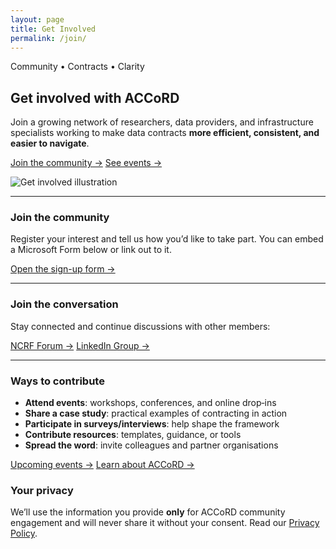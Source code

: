```yaml
---
layout: page
title: Get Involved
permalink: /join/
---
```


<section class="events-hero flow two-col">
  <div class="events-text">
    <p class="eyebrow">Community • Contracts • Clarity</p>
    <h2 class="page-title">Get involved with ACCoRD</h2>
    <p class="lead">
      Join a growing network of researchers, data providers, and infrastructure specialists working to make data contracts
      <strong>more efficient, consistent, and easier to navigate</strong>.
    </p>
    <p class="cta-row">
      <a class="btn btn-primary" href="#join-form">Join the community →</a>
      <a class="btn btn-primary" href="{{ '/events/' | relative_url }}">See events →</a>
    </p>
  </div>

  <div class="events-image">
    <img src="{{ '/assets/images/get_involved.png' | relative_url }}" alt="Get involved illustration" />
  </div>
</section>

<hr class="section-divider" />

<section id="join-form" class="flow what-we-do">
  <h3>Join the community</h3>
  <p>
    Register your interest and tell us how you’d like to take part. You can embed a Microsoft Form below
    or link out to it.
  </p>

  <p class="cta-row">
    <a class="btn btn-primary" 
       href="https://forms.office.com/?redirecturl=https%3a%2f%2fforms.office.com%2fPages%2fDesignPageV2.aspx%3fsubpage%3ddesign%26FormId%3d_oivH5ipW0yTySEKEdmlwvNrS4lV5ilIsuG4plfelThUNVkxRlZZTlhPOTU0NkZUQkVWNTBZUjUwVS4u&auth_pvr=OrgId" 
       target="_blank" 
       rel="noopener">
       Open the sign-up form →
    </a>
  </p>
</section>

<hr class="section-divider" />

<section class="flow">
  <h3>Join the conversation</h3>
  <p>Stay connected and continue discussions with other members:</p>
  <p class="cta-row">
    <a class="btn btn-primary" href="#" target="_blank" rel="noopener">NCRF Forum →</a>
    <a class="btn btn-primary" href="#" target="_blank" rel="noopener">LinkedIn Group →</a>
  </p>
</section>

<hr class="section-divider" />

<section class="flow">
  <h3>Ways to contribute</h3>
  <ul class="feature-list">
    <li><strong>Attend events</strong>: workshops, conferences, and online drop‑ins</li>
    <li><strong>Share a case study</strong>: practical examples of contracting in action</li>
    <li><strong>Participate in surveys/interviews</strong>: help shape the framework</li>
    <li><strong>Contribute resources</strong>: templates, guidance, or tools</li>
    <li><strong>Spread the word</strong>: invite colleagues and partner organisations</li>
  </ul>
  <p class="cta-row">
    <a class="btn btn-primary" href="{{ '/events/' | relative_url }}">Upcoming events →</a>
    <a class="btn btn-primary" href="{{ '/about/' | relative_url }}">Learn about ACCoRD →</a>
  </p>
</section>

<section class="flow">
  <h3>Your privacy</h3>
  <p>
    We’ll use the information you provide <strong>only</strong> for ACCoRD community engagement and will
    never share it without your consent. Read our
    <a href="{{ '/privacy.html' | relative_url }}">Privacy Policy</a>.
  </p>
</section>
